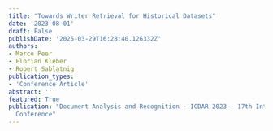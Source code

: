 ```yaml
---
title: "Towards Writer Retrieval for Historical Datasets"
date: '2023-08-01'
draft: False
publishDate: '2025-03-29T16:28:40.126332Z'
authors:
- Marco Peer
- Florian Kleber
- Robert Sablatnig
publication_types:
- 'Conference Article'
abstract: ''
featured: True
publication: "Document Analysis and Recognition - ICDAR 2023 - 17th International
  Conference"
---
```


